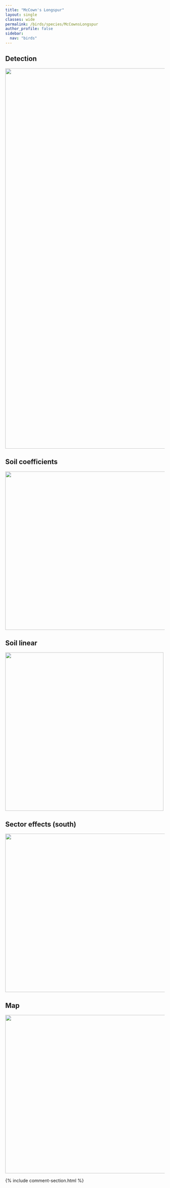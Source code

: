 ```yaml
---
title: "McCown's Longspur"
layout: single
classes: wide
permalink: /birds/species/McCownsLongspur
author_profile: false
sidebar:
  nav: "birds"
---
```


<h2>Detection</h2>

<a href="https://drive.google.com/uc?export=view&id=1M1C7plmp6bNn-iTdPr3RwEW6bFdSre1s">
<img src="https://drive.google.com/uc?export=view&id=1M1C7plmp6bNn-iTdPr3RwEW6bFdSre1s" height = "1200" width = "800">
</a>

<h2>Soil coefficients</h2>

<a href="https://drive.google.com/uc?export=view&id=1eFES77GpnTNAG0VYQpQDnbtRbvY9cBF3">
<img src="https://drive.google.com/uc?export=view&id=1eFES77GpnTNAG0VYQpQDnbtRbvY9cBF3" height = "500" width = "1000">
</a>

<h2>Soil linear</h2>

<a href="https://drive.google.com/uc?export=view&id=1JKkP9pO5F7A8CMx4Y-FQY9dbHszLtOwF">
<img src="https://drive.google.com/uc?export=view&id=1JKkP9pO5F7A8CMx4Y-FQY9dbHszLtOwF" height = "500" width = "500">
</a>

<h2>Sector effects (south)</h2>

<a href="https://drive.google.com/uc?export=view&id=1Fs9mt2RrSrVucXiNWz-OSo2o7rREGRMZ">
<img src="https://drive.google.com/uc?export=view&id=1Fs9mt2RrSrVucXiNWz-OSo2o7rREGRMZ" height = "500" width = "1000">
</a>

<h2>Map</h2>

<a href="https://drive.google.com/uc?export=view&id=10I5RX1jTbm20e7oYmO5F_L_T4WCBdM2t">
<img src="https://drive.google.com/uc?export=view&id=10I5RX1jTbm20e7oYmO5F_L_T4WCBdM2t" height = "500" width = "1500">
</a>

{% include comment-section.html %}
